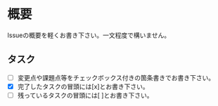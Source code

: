 # 概要

Issueの概要を軽くお書き下さい。一文程度で構いません。

## タスク

- [ ] 変更点や課題点等をチェックボックス付きの箇条書きでお書き下さい。
- [x] 完了したタスクの冒頭には[x]とお書き下さい。
- [ ] 残っているタスクの冒頭には[ ]とお書き下さい。
